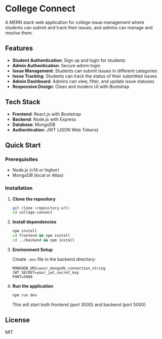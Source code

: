 # College Connect

A MERN stack web application for college issue management where students can submit and track their issues, and admins can manage and resolve them.

## Features

- **Student Authentication**: Sign up and login for students
- **Admin Authentication**: Secure admin login
- **Issue Management**: Students can submit issues in different categories
- **Issue Tracking**: Students can track the status of their submitted issues
- **Admin Dashboard**: Admins can view, filter, and update issue statuses
- **Responsive Design**: Clean and modern UI with Bootstrap

## Tech Stack

- **Frontend**: React.js with Bootstrap
- **Backend**: Node.js with Express
- **Database**: MongoDB
- **Authentication**: JWT (JSON Web Tokens)

## Quick Start

### Prerequisites
- Node.js (v14 or higher)
- MongoDB (local or Atlas)

### Installation

1. **Clone the repository**
   ```bash
   git clone <repository-url>
   cd college-connect
   ```

2. **Install dependencies**
   ```bash
   npm install
   cd frontend && npm install
   cd ../backend && npm install
   ```

3. **Environment Setup**
   
   Create `.env` file in the backend directory:
   ```env
   MONGODB_URI=your_mongodb_connection_string
   JWT_SECRET=your_jwt_secret_key
   PORT=5000
   ```

4. **Run the application**
   ```bash
   npm run dev
   ```

   This will start both frontend (port 3000) and backend (port 5000)

## License

MIT
